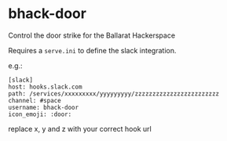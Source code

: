 bhack-door
==========

Control the door strike for the Ballarat Hackerspace

Requires a ``serve.ini`` to define the slack integration.

e.g.:
```
[slack]
host: hooks.slack.com
path: /services/xxxxxxxxx/yyyyyyyyy/zzzzzzzzzzzzzzzzzzzzzzzz
channel: #space
username: bhack-door
icon_emoji: :door:
```

replace x, y and z with your correct hook url
